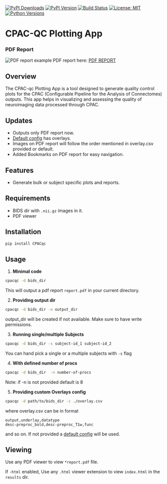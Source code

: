 [![PyPI Downloads](https://static.pepy.tech/badge/cpacqc)](https://pepy.tech/projects/cpacqc)
[![PyPI Version](https://img.shields.io/pypi/v/cpacqc.svg)](https://pypi.org/project/cpacqc/)
[![Build Status](https://github.com/birajstha/bids_qc/actions/workflows/workflow.yml/badge.svg)](https://github.com/birajstha/bids_qc/actions)
[![License: MIT](https://img.shields.io/badge/License-MIT-yellow.svg)](https://opensource.org/licenses/MIT)
[![Python Versions](https://img.shields.io/pypi/pyversions/cpacqc.svg)](https://pypi.org/project/cpacqc/)
# CPAC-QC Plotting App

### PDF Report
![PDF report](https://raw.githubusercontent.com/birajstha/bids_qc/main/static/cpac-qc_pdf.png)
example PDF report here: [PDF REPORT](https://github.com/birajstha/bids_qc/raw/main/static/sub-A00040524_ses-NFB3_qc_report.pdf)


## Overview

The CPAC-qc Plotting App is a tool designed to generate quality control plots for the CPAC (Configurable Pipeline for the Analysis of Connectomes) outputs. This app helps in visualizing and assessing the quality of neuroimaging data processed through CPAC.

## Updates
- Outputs only PDF report now.
- [Default config](https://github.com/birajstha/bids_qc/raw/main/static/overlay.csv) has overlays.
- Images on PDF report will follow the order mentioned in overlay.csv provided or default.
- Added Bookmarks on PDF report for easy navigation.

## Features
- Generate bulk or subject specific plots and reports.

## Requirements

- BIDS dir with `.nii.gz` images in it.
- PDF viewer

## Installation

```bash
pip install CPACqc
```

## Usage


1. **Minimal code**

```bash
cpacqc -d bids_dir
```

This will output a pdf report `report.pdf` in your current directory.

2. **Providing output dir**

```bash
cpacqc -d bids_dir -o output_dir
```
output_dir will be created if not available. Make sure to have write permissions.

3. **Running single/multiple Subjects**

```bash
cpacqc -d bids_dir -s subject-id_1 subject-id_2
```

You can hand pick a single or a multiple subjects with `-s` flag


4. **With defined number of procs**

```bash
cpacqc -d bids_dir  -n number-of-procs
```

Note: if -n is not provided default is 8


5. **Providing custom Overlays config**

```bash
cpacqc -d path/to/bids_dir -c ./overlay.csv
```

where overlay.csv can be in format

```csv
output,underlay,datatype
desc-preproc_bold,desc-preproc_T1w,func
```

and so on.
If not provided a [default config](https://github.com/birajstha/bids_qc/raw/main/static/overlay.csv) will be used.

## Viewing

Use any PDF viewer to view `*report.pdf` file.

If `-html` enabled, Use any `.html` viewer extension to view `index.html` in the `results` dir.